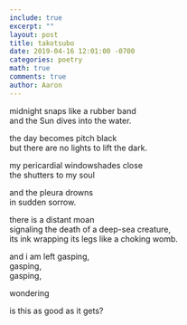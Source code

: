 ```yaml
---
include: true
excerpt: ""
layout: post
title: takotsubo
date: 2019-04-16 12:01:00 -0700
categories: poetry
math: true
comments: true
author: Aaron
---
```



midnight snaps like a rubber band  
and the Sun dives into the water.  

the day becomes pitch black  
but there are no lights to lift the dark.  

my pericardial windowshades close  
the shutters to my soul  

and the pleura drowns  
in sudden sorrow.  

there is a distant moan  
signaling the death of a deep-sea creature,  
its ink wrapping its legs like a choking womb.  

and i am left gasping,  
gasping,  
gasping,  

wondering  

is this as good as it gets?